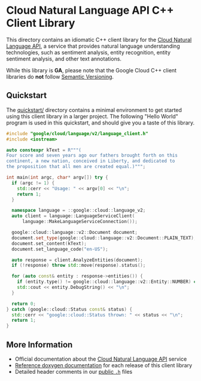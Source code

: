 # Cloud Natural Language API C++ Client Library

This directory contains an idiomatic C++ client library for the
[Cloud Natural Language API][cloud-service-docs], a service that provides
natural language understanding technologies, such as sentiment analysis, entity
recognition, entity sentiment analysis, and other text annotations.

While this library is **GA**, please note that the Google Cloud C++ client
libraries do **not** follow [Semantic Versioning](https://semver.org/).

## Quickstart

The [quickstart/](quickstart/README.md) directory contains a minimal environment
to get started using this client library in a larger project. The following
"Hello World" program is used in this quickstart, and should give you a taste of
this library.

<!-- inject-quickstart-start -->

```cc
#include "google/cloud/language/v2/language_client.h"
#include <iostream>

auto constexpr kText = R"""(
Four score and seven years ago our fathers brought forth on this
continent, a new nation, conceived in Liberty, and dedicated to
the proposition that all men are created equal.)""";

int main(int argc, char* argv[]) try {
  if (argc != 1) {
    std::cerr << "Usage: " << argv[0] << "\n";
    return 1;
  }

  namespace language = ::google::cloud::language_v2;
  auto client = language::LanguageServiceClient(
      language::MakeLanguageServiceConnection());

  google::cloud::language::v2::Document document;
  document.set_type(google::cloud::language::v2::Document::PLAIN_TEXT);
  document.set_content(kText);
  document.set_language_code("en-US");

  auto response = client.AnalyzeEntities(document);
  if (!response) throw std::move(response).status();

  for (auto const& entity : response->entities()) {
    if (entity.type() != google::cloud::language::v2::Entity::NUMBER) continue;
    std::cout << entity.DebugString() << "\n";
  }

  return 0;
} catch (google::cloud::Status const& status) {
  std::cerr << "google::cloud::Status thrown: " << status << "\n";
  return 1;
}
```

<!-- inject-quickstart-end -->

## More Information

- Official documentation about the
  [Cloud Natural Language API][cloud-service-docs] service
- [Reference doxygen documentation][doxygen-link] for each release of this
  client library
- Detailed header comments in our [public `.h`][source-link] files

[cloud-service-docs]: https://cloud.google.com/natural-language
[doxygen-link]: https://cloud.google.com/cpp/docs/reference/language/latest/
[source-link]: https://github.com/googleapis/google-cloud-cpp/tree/main/google/cloud/language
